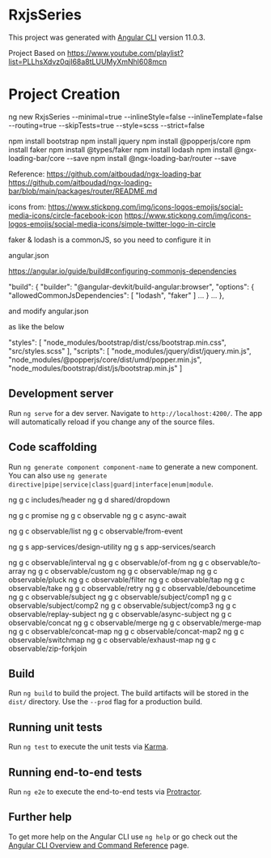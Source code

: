 # RxjsSeries

This project was generated with [Angular CLI](https://github.com/angular/angular-cli) version 11.0.3.

Project Based on https://www.youtube.com/playlist?list=PLLhsXdvz0qjI68a8tLUUMyXmNhl608mcn

# Project Creation 

ng new RxjsSeries --minimal=true --inlineStyle=false --inlineTemplate=false --routing=true --skipTests=true --style=scss --strict=false

npm install bootstrap
npm install jquery
npm install @popperjs/core
npm install faker
npm install @types/faker
npm install lodash
npm install @ngx-loading-bar/core --save
npm install @ngx-loading-bar/router --save

Reference:
https://github.com/aitboudad/ngx-loading-bar
https://github.com/aitboudad/ngx-loading-bar/blob/main/packages/router/README.md

icons from:
https://www.stickpng.com/img/icons-logos-emojis/social-media-icons/circle-facebook-icon
https://www.stickpng.com/img/icons-logos-emojis/social-media-icons/simple-twitter-logo-in-circle

faker & lodash is a commonJS, so you need to configure it in 

angular.json

https://angular.io/guide/build#configuring-commonjs-dependencies

"build": {
  "builder": "@angular-devkit/build-angular:browser",
  "options": {
     "allowedCommonJsDependencies": [
        "lodash",
        "faker"
     ]
     ...
   }
   ...
},


and modify angular.json

as like the below

"styles": [
            "node_modules/bootstrap/dist/css/bootstrap.min.css",
            "src/styles.scss"
          ],
"scripts": [
            "node_modules/jquery/dist/jquery.min.js",
            "node_modules/@popperjs/core/dist/umd/popper.min.js",
            "node_modules/bootstrap/dist/js/bootstrap.min.js"
           ]

## Development server

Run `ng serve` for a dev server. Navigate to `http://localhost:4200/`. The app will automatically reload if you change any of the source files.

## Code scaffolding

Run `ng generate component component-name` to generate a new component. You can also use `ng generate directive|pipe|service|class|guard|interface|enum|module`.

ng g c includes/header
ng g d shared/dropdown

ng g c promise
ng g c observable
ng g c async-await

ng g c observable/list
ng g c observable/from-event

ng g s app-services/design-utility
ng g s app-services/search

ng g c observable/interval
ng g c observable/of-from
ng g c observable/to-array
ng g c observable/custom
ng g c observable/map
ng g c observable/pluck
ng g c observable/filter
ng g c observable/tap
ng g c observable/take
ng g c observable/retry
ng g c observable/debouncetime
ng g c observable/subject
ng g c observable/subject/comp1
ng g c observable/subject/comp2
ng g c observable/subject/comp3
ng g c observable/replay-subject
ng g c observable/async-subject
ng g c observable/concat
ng g c observable/merge
ng g c observable/merge-map
ng g c observable/concat-map
ng g c observable/concat-map2
ng g c observable/switchmap
ng g c observable/exhaust-map
ng g c observable/zip-forkjoin



## Build

Run `ng build` to build the project. The build artifacts will be stored in the `dist/` directory. Use the `--prod` flag for a production build.

## Running unit tests

Run `ng test` to execute the unit tests via [Karma](https://karma-runner.github.io).

## Running end-to-end tests

Run `ng e2e` to execute the end-to-end tests via [Protractor](http://www.protractortest.org/).

## Further help

To get more help on the Angular CLI use `ng help` or go check out the [Angular CLI Overview and Command Reference](https://angular.io/cli) page.
